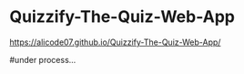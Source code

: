 # Quizzify-The-Quiz-Web-App

https://alicode07.github.io/Quizzify-The-Quiz-Web-App/

#under process...

